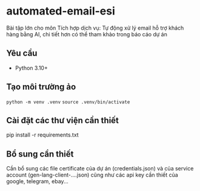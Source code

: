 # automated-email-esi
Bài tập lớn cho môn Tích hợp dịch vụ: Tự động xử lý email hỗ trợ khách hàng bằng AI, chi tiết hơn có thể tham khảo trong báo cáo dự án
## Yêu cầu 
- Python 3.10+ 
## Tạo môi trường ảo
`python -m venv .venv`
`source .venv/bin/activate`
## Cài đặt các thư viện cần thiết
pip install -r requirements.txt
## Bổ sung cần thiết
Cần bổ sung các file certificate của dự án (credentials.json) và của service account (gen-lang-client-....json) cũng như các api key cần thiết của google, telegram, ebay...
